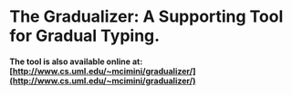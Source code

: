 # The Gradualizer: A Supporting Tool for Gradual Typing. 

#### The tool is also available online at: [http://www.cs.uml.edu/~mcimini/gradualizer/](http://www.cs.uml.edu/~mcimini/gradualizer/)

